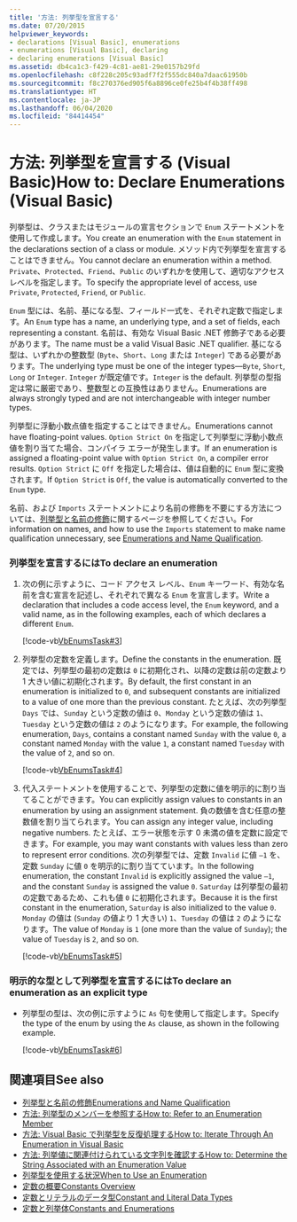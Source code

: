 ```yaml
---
title: '方法: 列挙型を宣言する'
ms.date: 07/20/2015
helpviewer_keywords:
- declarations [Visual Basic], enumerations
- enumerations [Visual Basic], declaring
- declaring enumerations [Visual Basic]
ms.assetid: db4ca1c3-f429-4c81-ae81-29e0157b29fd
ms.openlocfilehash: c8f228c205c93adf7f2f555dc840a7daac61950b
ms.sourcegitcommit: f8c270376ed905f6a8896ce0fe25b4f4b38ff498
ms.translationtype: HT
ms.contentlocale: ja-JP
ms.lasthandoff: 06/04/2020
ms.locfileid: "84414454"
---
```

# <a name="how-to-declare-enumerations-visual-basic"></a><span data-ttu-id="fb51a-102">方法: 列挙型を宣言する (Visual Basic)</span><span class="sxs-lookup"><span data-stu-id="fb51a-102">How to: Declare Enumerations (Visual Basic)</span></span>
<span data-ttu-id="fb51a-103">列挙型は、クラスまたはモジュールの宣言セクションで `Enum` ステートメントを使用して作成します。</span><span class="sxs-lookup"><span data-stu-id="fb51a-103">You create an enumeration with the `Enum` statement in the declarations section of a class or module.</span></span> <span data-ttu-id="fb51a-104">メソッド内で列挙型を宣言することはできません。</span><span class="sxs-lookup"><span data-stu-id="fb51a-104">You cannot declare an enumeration within a method.</span></span> <span data-ttu-id="fb51a-105">`Private`、`Protected`、`Friend`、`Public` のいずれかを使用して、適切なアクセス レベルを指定します。</span><span class="sxs-lookup"><span data-stu-id="fb51a-105">To specify the appropriate level of access, use `Private`, `Protected`, `Friend`, or `Public`.</span></span>  
  
 <span data-ttu-id="fb51a-106">`Enum` 型には、名前、基になる型、フィールド一式を、それぞれ定数で指定します。</span><span class="sxs-lookup"><span data-stu-id="fb51a-106">An `Enum` type has a name, an underlying type, and a set of fields, each representing a constant.</span></span> <span data-ttu-id="fb51a-107">名前は、有効な Visual Basic .NET 修飾子である必要があります。</span><span class="sxs-lookup"><span data-stu-id="fb51a-107">The name must be a valid Visual Basic .NET qualifier.</span></span> <span data-ttu-id="fb51a-108">基になる型は、いずれかの整数型 (`Byte`、`Short`、`Long` または `Integer`) である必要があります。</span><span class="sxs-lookup"><span data-stu-id="fb51a-108">The underlying type must be one of the integer types—`Byte`, `Short`, `Long` or `Integer`.</span></span> <span data-ttu-id="fb51a-109">`Integer` が既定値です。</span><span class="sxs-lookup"><span data-stu-id="fb51a-109">`Integer` is the default.</span></span> <span data-ttu-id="fb51a-110">列挙型の型指定は常に厳密であり、整数型との互換性はありません。</span><span class="sxs-lookup"><span data-stu-id="fb51a-110">Enumerations are always strongly typed and are not interchangeable with integer number types.</span></span>  
  
 <span data-ttu-id="fb51a-111">列挙型に浮動小数点値を指定することはできません。</span><span class="sxs-lookup"><span data-stu-id="fb51a-111">Enumerations cannot have floating-point values.</span></span> <span data-ttu-id="fb51a-112">`Option Strict On` を指定して列挙型に浮動小数点値を割り当てた場合、コンパイラ エラーが発生します。</span><span class="sxs-lookup"><span data-stu-id="fb51a-112">If an enumeration is assigned a floating-point value with `Option Strict On`, a compiler error results.</span></span> <span data-ttu-id="fb51a-113">`Option Strict` に `Off` を指定した場合は、値は自動的に `Enum` 型に変換されます。</span><span class="sxs-lookup"><span data-stu-id="fb51a-113">If `Option Strict` is `Off`, the value is automatically converted to the `Enum` type.</span></span>  
  
 <span data-ttu-id="fb51a-114">名前、および `Imports` ステートメントにより名前の修飾を不要にする方法については、[列挙型と名前の修飾](enumerations-and-name-qualification.md)に関するページを参照してください。</span><span class="sxs-lookup"><span data-stu-id="fb51a-114">For information on names, and how to use the `Imports` statement to make name qualification unnecessary, see [Enumerations and Name Qualification](enumerations-and-name-qualification.md).</span></span>  
  
### <a name="to-declare-an-enumeration"></a><span data-ttu-id="fb51a-115">列挙型を宣言するには</span><span class="sxs-lookup"><span data-stu-id="fb51a-115">To declare an enumeration</span></span>  
  
1. <span data-ttu-id="fb51a-116">次の例に示すように、コード アクセス レベル、`Enum` キーワード、有効な名前を含む宣言を記述し、それぞれで異なる `Enum` を宣言します。</span><span class="sxs-lookup"><span data-stu-id="fb51a-116">Write a declaration that includes a code access level, the `Enum` keyword, and a valid name, as in the following examples, each of which declares a different `Enum`.</span></span>  
  
     [!code-vb[VbEnumsTask#3](~/samples/snippets/visualbasic/VS_Snippets_VBCSharp/VbEnumsTask/VB/Class2.vb#3)]  
  
2. <span data-ttu-id="fb51a-117">列挙型の定数を定義します。</span><span class="sxs-lookup"><span data-stu-id="fb51a-117">Define the constants in the enumeration.</span></span> <span data-ttu-id="fb51a-118">既定では、列挙型の最初の定数は `0` に初期化され、以降の定数は前の定数より 1 大きい値に初期化されます。</span><span class="sxs-lookup"><span data-stu-id="fb51a-118">By default, the first constant in an enumeration is initialized to `0`, and subsequent constants are initialized to a value of one more than the previous constant.</span></span> <span data-ttu-id="fb51a-119">たとえば、次の列挙型 `Days` では、`Sunday` という定数の値は `0`、`Monday` という定数の値は `1`、`Tuesday` という定数の値は `2` のようになります。</span><span class="sxs-lookup"><span data-stu-id="fb51a-119">For example, the following enumeration, `Days`, contains a constant named `Sunday` with the value `0`, a constant named `Monday` with the value `1`, a constant named `Tuesday` with the value of `2`, and so on.</span></span>  
  
     [!code-vb[VbEnumsTask#4](~/samples/snippets/visualbasic/VS_Snippets_VBCSharp/VbEnumsTask/VB/Class2.vb#4)]  
  
3. <span data-ttu-id="fb51a-120">代入ステートメントを使用することで、列挙型の定数に値を明示的に割り当てることができます。</span><span class="sxs-lookup"><span data-stu-id="fb51a-120">You can explicitly assign values to constants in an enumeration by using an assignment statement.</span></span> <span data-ttu-id="fb51a-121">負の数値を含む任意の整数値を割り当てられます。</span><span class="sxs-lookup"><span data-stu-id="fb51a-121">You can assign any integer value, including negative numbers.</span></span> <span data-ttu-id="fb51a-122">たとえば、エラー状態を示す 0 未満の値を定数に設定できます。</span><span class="sxs-lookup"><span data-stu-id="fb51a-122">For example, you may want constants with values less than zero to represent error conditions.</span></span> <span data-ttu-id="fb51a-123">次の列挙型では、定数 `Invalid` に値 `–1` を、定数 `Sunday` に値 `0` を明示的に割り当てています。</span><span class="sxs-lookup"><span data-stu-id="fb51a-123">In the following enumeration, the constant `Invalid` is explicitly assigned the value `–1`, and the constant `Sunday` is assigned the value `0`.</span></span> <span data-ttu-id="fb51a-124">`Saturday` は列挙型の最初の定数であるため、これも値 `0` に初期化されます。</span><span class="sxs-lookup"><span data-stu-id="fb51a-124">Because it is the first constant in the enumeration, `Saturday` is also initialized to the value `0`.</span></span> <span data-ttu-id="fb51a-125">`Monday` の値は (`Sunday` の値より 1 大きい) `1`、`Tuesday` の値は `2` のようになります。</span><span class="sxs-lookup"><span data-stu-id="fb51a-125">The value of `Monday` is `1` (one more than the value of `Sunday`); the value of `Tuesday` is `2`, and so on.</span></span>  
  
     [!code-vb[VbEnumsTask#5](~/samples/snippets/visualbasic/VS_Snippets_VBCSharp/VbEnumsTask/VB/Class2.vb#5)]  
  
### <a name="to-declare-an-enumeration-as-an-explicit-type"></a><span data-ttu-id="fb51a-126">明示的な型として列挙型を宣言するには</span><span class="sxs-lookup"><span data-stu-id="fb51a-126">To declare an enumeration as an explicit type</span></span>  
  
- <span data-ttu-id="fb51a-127">列挙型の型は、次の例に示すように `As` 句を使用して指定します。</span><span class="sxs-lookup"><span data-stu-id="fb51a-127">Specify the type of the enum by using the `As` clause, as shown in the following example.</span></span>  
  
     [!code-vb[VbEnumsTask#6](~/samples/snippets/visualbasic/VS_Snippets_VBCSharp/VbEnumsTask/VB/Class2.vb#6)]  
  
## <a name="see-also"></a><span data-ttu-id="fb51a-128">関連項目</span><span class="sxs-lookup"><span data-stu-id="fb51a-128">See also</span></span>

- [<span data-ttu-id="fb51a-129">列挙型と名前の修飾</span><span class="sxs-lookup"><span data-stu-id="fb51a-129">Enumerations and Name Qualification</span></span>](enumerations-and-name-qualification.md)
- [<span data-ttu-id="fb51a-130">方法: 列挙型のメンバーを参照する</span><span class="sxs-lookup"><span data-stu-id="fb51a-130">How to: Refer to an Enumeration Member</span></span>](how-to-refer-to-an-enumeration-member.md)
- [<span data-ttu-id="fb51a-131">方法: Visual Basic で列挙型を反復処理する</span><span class="sxs-lookup"><span data-stu-id="fb51a-131">How to: Iterate Through An Enumeration in Visual Basic</span></span>](how-to-iterate-through-an-enumeration.md)
- [<span data-ttu-id="fb51a-132">方法: 列挙値に関連付けられている文字列を確認する</span><span class="sxs-lookup"><span data-stu-id="fb51a-132">How to: Determine the String Associated with an Enumeration Value</span></span>](how-to-determine-the-string-associated-with-an-enumeration-value.md)
- [<span data-ttu-id="fb51a-133">列挙型を使用する状況</span><span class="sxs-lookup"><span data-stu-id="fb51a-133">When to Use an Enumeration</span></span>](when-to-use-an-enumeration.md)
- [<span data-ttu-id="fb51a-134">定数の概要</span><span class="sxs-lookup"><span data-stu-id="fb51a-134">Constants Overview</span></span>](constants-overview.md)
- [<span data-ttu-id="fb51a-135">定数とリテラルのデータ型</span><span class="sxs-lookup"><span data-stu-id="fb51a-135">Constant and Literal Data Types</span></span>](constant-and-literal-data-types.md)
- [<span data-ttu-id="fb51a-136">定数と列挙体</span><span class="sxs-lookup"><span data-stu-id="fb51a-136">Constants and Enumerations</span></span>](../../../language-reference/constants-and-enumerations.md)
